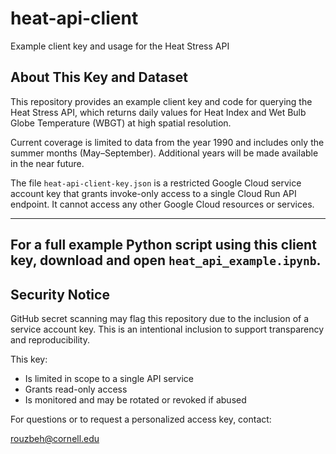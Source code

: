 # heat-api-client
Example client key and usage for the Heat Stress API

## About This Key and Dataset

This repository provides an example client key and code for querying the Heat Stress API, which returns daily values for Heat Index and Wet Bulb Globe Temperature (WBGT) at high spatial resolution.

Current coverage is limited to data from the year 1990 and includes only the summer months (May–September). Additional years will be made available in the near future.

The file `heat-api-client-key.json` is a restricted Google Cloud service account key that grants invoke-only access to a single Cloud Run API endpoint. It cannot access any other Google Cloud resources or services.

---
For a full example Python script using this client key, download and open `heat_api_example.ipynb`.
---
## Security Notice

GitHub secret scanning may flag this repository due to the inclusion of a service account key. This is an intentional inclusion to support transparency and reproducibility.

This key:
- Is limited in scope to a single API service
- Grants read-only access
- Is monitored and may be rotated or revoked if abused

For questions or to request a personalized access key, contact:

rouzbeh@cornell.edu

